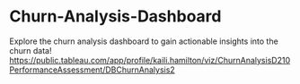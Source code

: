 # Churn-Analysis-Dashboard
Explore the churn analysis dashboard to gain actionable insights into the churn data!
https://public.tableau.com/app/profile/kaili.hamilton/viz/ChurnAnalysisD210PerformanceAssessment/DBChurnAnalysis2

<a href="[url](https://public.tableau.com/app/profile/kaili.hamilton/viz/ChurnAnalysisD210PerformanceAssessment/DBChurnAnalysis2)https://public.tableau.com/app/profile/kaili.hamilton/viz/ChurnAnalysisD210PerformanceAssessment/DBChurnAnalysis2"> </a>
